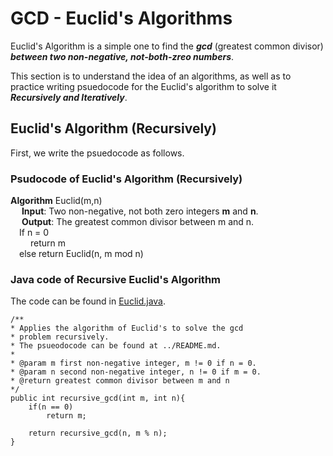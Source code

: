 # GCD - Euclid's Algorithms
Euclid's Algorithm is a simple one to find the ***gcd*** (greatest common divisor) ***between two non-negative, not-both-zreo numbers***.

This section is to understand the idea of an algorithms, as well as to practice writing psuedocode for the Euclid's algorithm to solve it ***Recursively and Iteratively***.

## Euclid's Algorithm (Recursively)
First, we write the psuedocode as follows.

### Psudocode of Euclid's Algorithm (Recursively)
**Algorithm** Euclid(m,n)  
&emsp; **Input**: Two non-negative, not both zero integers **m** and **n**.  
&emsp; **Output**: The greatest common divisor between m and n.  
&emsp;If n = 0  
&emsp;&emsp; return m  
&emsp;else return Euclid(n, m mod n)

### Java code of Recursive Euclid's Algorithm
The code can be found in [Euclid.java](https://github.com/omar-danasoury/algorithms-lab/blob/main/Ch01%20Introduction%20to%20Analysis%20and%20Design%20of%20Algorithms/GCD%20-%20Euclid's%20Algorithm/Euclid.java).

```
/**
* Applies the algorithm of Euclid's to solve the gcd
* problem recursively.
* The psueodocode can be found at ../README.md.
*
* @param m first non-negative integer, m != 0 if n = 0.
* @param n second non-negative integer, n != 0 if m = 0.
* @return greatest common divisor between m and n
*/
public int recursive_gcd(int m, int n){
    if(n == 0)
        return m;
       
    return recursive_gcd(n, m % n);
}
```
